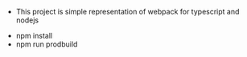 * This project is simple representation of webpack for typescript and nodejs
- npm install
- npm run prodbuild